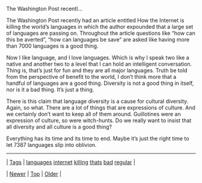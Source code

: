 <!--
title: The Washington Post recently had an article entitled How the Internet is killing the world&rsquo;s languages in which the author expounded that a large set of languages are passing on. Throughout the article questions like &ldquo;how can this be averted&rdquo;, &ldquo;how can languages be save&rdquo; are asked like having more than 7000 languages is a good thing. Now I like language, and I love languages. Which is why I speak two like a native and another two to a level that I can hold an intelligent conversation. Thing is, that&rsquo;s just for fun and they are all major languages. Truth be told from the perspective of benefit to the world, I don&rsquo;t think more that a handful of languages are a good thing. Diversity is not a good thing in itself, nor is it a bad thing. It&rsquo;s just a thing. There is this claim that language diversity is a cause for cultural diversity. Again, so what. There are a lot of things that are expressions of culture. And we certainly don&rsquo;t want to keep all of them around. Guillotines were an expression of culture, so were witch-hunts. Do we really want to insist that all diversity and all culture is a good thing? Everything has its time and its time to end. Maybe it&rsquo;s just the right time to let 7387 languages slip into oblivion.
date: 2020-06-28T15:27:00.193Z
tags: languages, internet, killing, thats, bad, regular
-->


The Washington Post recentl...

<p>The Washington Post recently had an article entitled How the Internet is killing the world’s languages in which the author expounded that a large set of languages are passing on. Throughout the article questions like &ldquo;how can this be averted&rdquo;, &ldquo;how can languages be save&rdquo; are asked like having more than 7000 languages is a good thing.</p>

<p>Now I like language, and I love languages. Which is why I speak two like a native and another two to a level that I can hold an intelligent conversation. Thing is, that&rsquo;s just for fun and they are all major languages. Truth be told from the perspective of benefit to the world, I don&rsquo;t think more that a handful of languages are a good thing. Diversity is not a good thing in itself, nor is it a bad thing. It&rsquo;s just a thing.</p>

<p>There is this claim that language diversity is a cause for cultural diversity. Again, so what. There are a lot of things that are expressions of culture. And we certainly don&rsquo;t want to keep all of them around. Guillotines were an expression of culture, so were witch-hunts. Do we really want to insist that all diversity and all culture is a good thing?</p>

<p>Everything has its time and its time to end. Maybe it&rsquo;s just the right time to let 7387 languages slip into oblivion.</p>

<!--BOTTOM-POST-NAVIGATION-->
---

| [Tags](tags.md) | [languages](tag-languages.md) [internet](tag-internet.md) [killing](tag-killing.md) [thats](tag-thats.md) [bad](tag-bad.md) [regular](tag-regular.md) |

| [Newer](69263643434.md) | [Top](index.md) | [Older](69355748419.md) |